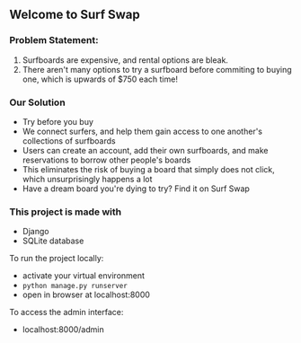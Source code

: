 ## Welcome to Surf Swap

### Problem Statement:
1. Surfboards are expensive, and rental options are bleak.
2. There aren't many options to try a surfboard before commiting to buying one, which is upwards of $750 each time!

### Our Solution
* Try before you buy
* We connect surfers, and help them gain access to one another's collections of surfboards
* Users can create an account, add their own surfboards, and make reservations to borrow other people's boards
* This eliminates the risk of buying a board that simply does not click, which unsurprisingly happens a lot
* Have a dream board you're dying to try? Find it on Surf Swap

### This project is made with
- Django
- SQLite database

To run the project locally:
- activate your virtual environment
- `python manage.py runserver`
- open in browser at localhost:8000

To access the admin interface:
- localhost:8000/admin
